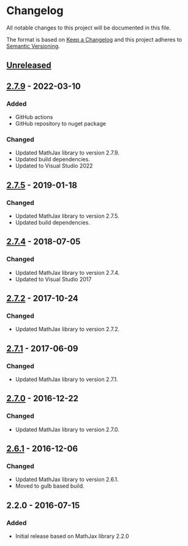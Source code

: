 # Changelog
All notable changes to this project will be documented in this file.

The format is based on [Keep a Changelog](http://keepachangelog.com/)
and this project adheres to [Semantic Versioning](http://semver.org/).

## [Unreleased]

## [2.7.9] - 2022-03-10
### Added
- GitHub actions
- GitHub repository to nuget package

### Changed
- Updated MathJax library to version 2.7.9.
- Updated build dependencies.
- Updated to Visual Studio 2022

## [2.7.5] - 2019-01-18
### Changed
- Updated MathJax library to version 2.7.5.
- Updated build dependencies.

## [2.7.4] - 2018-07-05
### Changed
- Updated MathJax library to version 2.7.4.
- Updated to Visual Studio 2017

## [2.7.2] - 2017-10-24
### Changed
- Updated MathJax library to version 2.7.2.

## [2.7.1] - 2017-06-09
### Changed
- Updated MathJax library to version 2.7.1.

## [2.7.0] - 2016-12-22
### Changed
- Updated MathJax library to version 2.7.0.

## [2.6.1] - 2016-12-06
### Changed
- Updated MathJax library to version 2.6.1.
- Moved to gulb based build.

## 2.2.0 - 2016-07-15
### Added
- Initial release based on MathJax library 2.2.0

[Unreleased]: https://github.com/viceice/mathjax-sp/compare/v2.7.9...HEAD
[2.7.9]: https://github.com/viceice/mathjax-sp/compare/v2.7.5...v2.7.9
[2.7.5]: https://github.com/viceice/mathjax-sp/compare/v2.7.4...v2.7.5
[2.7.4]: https://github.com/viceice/mathjax-sp/compare/v2.7.2...v2.7.4
[2.7.2]: https://github.com/viceice/mathjax-sp/compare/v2.7.1...v2.7.2
[2.7.1]: https://github.com/viceice/mathjax-sp/compare/v2.7.0...v2.7.1
[2.7.0]: https://github.com/viceice/mathjax-sp/compare/v2.6.1...v2.7.0
[2.6.1]: https://github.com/viceice/mathjax-sp/compare/v2.2.0...v2.6.1
